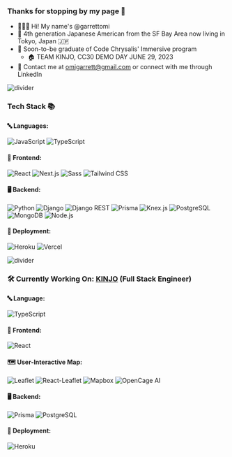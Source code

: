 ### Thanks for stopping by my page 👋

- 🧑🏻‍💻 Hi! My name's @garrettomi
- 🌉 4th generation Japanese American from the SF Bay Area now living in Tokyo, Japan 🇯🇵
- 🦋 Soon-to-be graduate of Code Chrysalis' Immersive program
    - 🏠 TEAM KINJO, CC30 DEMO DAY JUNE 29, 2023
- 📩 Contact me at omigarrett@gmail.com or connect with me through LinkedIn

![divider](https://raw.githubusercontent.com/andreasbm/readme/master/assets/lines/colored.png)

### Tech Stack 📚
#### 🔤 Languages:
![JavaScript](https://img.shields.io/badge/JavaScript-276DC3?style=flat-square&logo=javascript&logoColor=white)
![TypeScript](https://img.shields.io/badge/TypeScript-3178C6?style=flat-square&logo=typescript&logoColor=white)

#### 🎨 Frontend:
![React](https://img.shields.io/badge/React-61DAFB?style=flat-square&logo=react&logoColor=white)
![Next.js](https://img.shields.io/badge/Next.js-000000?style=flat-square&logo=next.js&logoColor=white)
![Sass](https://img.shields.io/badge/Sass-CC6699?style=flat-square&logo=sass&logoColor=white)
![Tailwind CSS](https://img.shields.io/badge/Tailwind_CSS-38B2AC?style=flat-square&logo=tailwind-css&logoColor=white)

#### 🖥️ Backend:
![Python](https://img.shields.io/badge/Python-3776AB?style=flat-square&logo=python&logoColor=white)
![Django](https://img.shields.io/badge/Django-092E20?style=flat-square&logo=django&logoColor=white)
![Django REST](https://img.shields.io/badge/Django%20REST-FF424D?style=flat-square&logo=django&logoColor=white)
![Prisma](https://img.shields.io/badge/Prisma-1A202C?style=flat-square&logo=prisma&logoColor=white)
![Knex.js](https://img.shields.io/badge/Knex.js-0B0C0D?style=flat-square&logo=knex&logoColor=white)
![PostgreSQL](https://img.shields.io/badge/PostgreSQL-336791?style=flat-square&logo=postgresql&logoColor=white)
![MongoDB](https://img.shields.io/badge/MongoDB-47A248?style=flat-square&logo=mongodb&logoColor=white)
![Node.js](https://img.shields.io/badge/Node.js-339933?style=flat-square&logo=node.js&logoColor=white)

#### 🚀 Deployment:
![Heroku](https://img.shields.io/badge/Heroku-430098?style=flat-square&logo=heroku&logoColor=white)
![Vercel](https://img.shields.io/badge/Vercel-000000?style=flat-square&logo=vercel&logoColor=white)

![divider](https://raw.githubusercontent.com/andreasbm/readme/master/assets/lines/colored.png)

### 🛠️ Currently Working On: [KINJO](https://www.kinjo-japan.com/) (Full Stack Engineer)

#### 🔤 Language:
![TypeScript](https://img.shields.io/badge/TypeScript-3178C6?style=flat-square&logo=typescript&logoColor=white)

#### 🎨 Frontend:
![React](https://img.shields.io/badge/React-61DAFB?style=flat-square&logo=react&logoColor=white)

#### 🗺️ User-Interactive Map:
![Leaflet](https://img.shields.io/badge/Leaflet-199900?style=flat-square&logo=leaflet&logoColor=white)
![React-Leaflet](https://img.shields.io/badge/React--Leaflet-61DAFB?style=flat-square&logo=react&logoColor=white)
![Mapbox](https://img.shields.io/badge/Mapbox-000000?style=flat-square&logo=mapbox&logoColor=white)
![OpenCage AI](https://img.shields.io/badge/OpenCage_AI-FF6E40?style=flat-square&logo=opencagedata&logoColor=white)

#### 🖥️ Backend:
![Prisma](https://img.shields.io/badge/Prisma-1A202C?style=flat-square&logo=prisma&logoColor=white)
![PostgreSQL](https://img.shields.io/badge/PostgreSQL-336791?style=flat-square&logo=postgresql&logoColor=white)

#### 🚀 Deployment:
![Heroku](https://img.shields.io/badge/Heroku-430098?style=flat-square&logo=heroku&logoColor=white)
